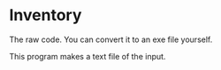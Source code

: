 # Inventory

The raw code. You can convert it to an exe file yourself.

This program makes a text file of the input.
